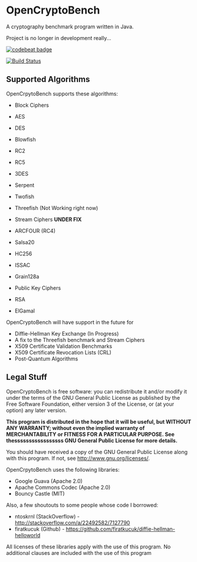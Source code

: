# OpenCryptoBench
A cryptography benchmark program written in Java. 

Project is no longer in development really...

[![codebeat badge](https://codebeat.co/badges/5676f716-312c-4159-8012-67f94ead1ab1)](https://codebeat.co/projects/github-com-facestudios-opencryptobench)

[![Build Status](https://travis-ci.org/FaceStudios/OpenCryptoBench.svg?branch=master)](https://travis-ci.org/FaceStudios/OpenCryptoBench)

## Supported Algorithms
OpenCrpytoBench supports these algorithms:

*  Block Ciphers
  *  AES
  *  DES
  *  Blowfish
  *  RC2
  *  RC5
  *  3DES
  *  Serpent
  *  Twofish
  *  Threefish (Not Working right now)
  
*  Stream Ciphers **UNDER FIX**
  *  ARCFOUR (RC4)
  *  Salsa20
  *  HC256
  *  ISSAC
  *  Grain128a
  
*  Public Key Ciphers
  *  RSA
  *  ElGamal

OpenCryptoBench will have support in the future for

*  Diffie-Hellman Key Exchange (In Progress)
*  A fix to the Threefish benchmark and Stream Ciphers
*  X509 Certificate Validation Benchmarks
*  X509 Certificate Revocation Lists (CRL)
*  Post-Quantum Algorithms


## Legal Stuff
OpenCryptoBench is free software: you can redistribute it and/or modify
it under the terms of the GNU General Public License as published by
the Free Software Foundation, either version 3 of the License, or
(at your option) any later version.

**This program is distributed in the hope that it will be useful,
but WITHOUT ANY WARRANTY; without even the implied warranty of
MERCHANTABILITY or FITNESS FOR A PARTICULAR PURPOSE.  See thesssssssssssssssss
GNU General Public License for more details.**

You should have received a copy of the GNU General Public License
along with this program.  If not, see <http://www.gnu.org/licenses/>.

OpenCrpytoBench uses the following libraries:

*  Google Guava (Apache 2.0)
*  Apache Commons Codec (Apache 2.0)
*  Bouncy Castle (MIT)

Also, a few shoutouts to some people whose code I borrowed:

* ntoskrnl (StackOverflow) - 	http://stackoverflow.com/a/22492582/7127790
* firatkucuk (Github) - https://github.com/firatkucuk/diffie-hellman-helloworld

All licenses of these libraries apply with the use of this program. No additional clauses are included with the use of this program
